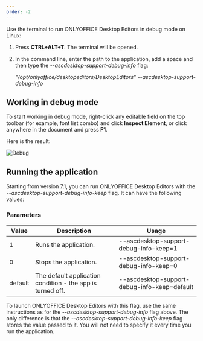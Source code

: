 ```yaml
---
order: -2
---
```


Use the terminal to run ONLYOFFICE Desktop Editors in debug mode on Linux:

1. Press **CTRL+ALT+T**. The terminal will be opened.

2. In the command line, enter the path to the application, add a space and then type the *--ascdesktop-support-debug-info* flag:

   *"/opt/onlyoffice/desktopeditors/DesktopEditors" --ascdesktop-support-debug-info*

## Working in debug mode

To start working in debug mode, right-click any editable field on the top toolbar (for example, font list combo) and click **Inspect Element**, or click anywhere in the document and press **F1**.

Here is the result:

![Debug](/assets/images/desktop/debugging.png)

## Running the application

Starting from version 7.1, you can run ONLYOFFICE Desktop Editors with the *--ascdesktop-support-debug-info-keep* flag. It can have the following values:

### Parameters

| Value   | Description                                                | Usage                                        |
| ------- | ---------------------------------------------------------- | -------------------------------------------- |
| 1       | Runs the application.                                      | --ascdesktop-support-debug-info-keep=1       |
| 0       | Stops the application.                                     | --ascdesktop-support-debug-info-keep=0       |
| default | The default application condition - the app is turned off. | --ascdesktop-support-debug-info-keep=default |

To launch ONLYOFFICE Desktop Editors with this flag, use the same instructions as for the *--ascdesktop-support-debug-info* flag above. The only difference is that the *--ascdesktop-support-debug-info-keep* flag stores the value passed to it. You will not need to specify it every time you run the application.
